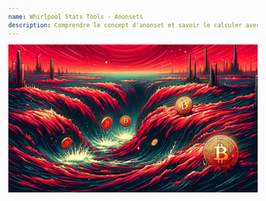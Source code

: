 ```yaml
---
name: Whirlpool Stats Tools - Anonsets
description: Comprendre le concept d'anonset et savoir le calculer avec WST
---
```

![cover](assets/cover.jpg)


